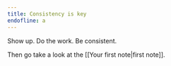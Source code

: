 ```yaml
---
title: Consistency is key
endofline: a
---
```


Show up. Do the work. Be consistent.

Then go take a look at the [[Your first note|first note]].
